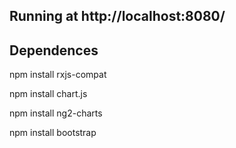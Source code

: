 ## Running at http://localhost:8080/

## Dependences

npm install rxjs-compat

npm install chart.js

npm install ng2-charts

npm install bootstrap